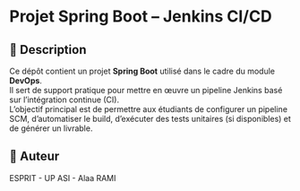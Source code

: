 # Projet Spring Boot – Jenkins CI/CD

## 📌 Description
Ce dépôt contient un projet **Spring Boot** utilisé dans le cadre du module **DevOps**.  
Il sert de support pratique pour mettre en œuvre un pipeline Jenkins basé sur l’intégration continue (CI).  
L’objectif principal est de permettre aux étudiants de configurer un pipeline SCM, d’automatiser le build, d’exécuter des tests unitaires (si disponibles) et de générer un livrable.  

## 👤 Auteur
ESPRIT - UP ASI - Alaa RAMI  

